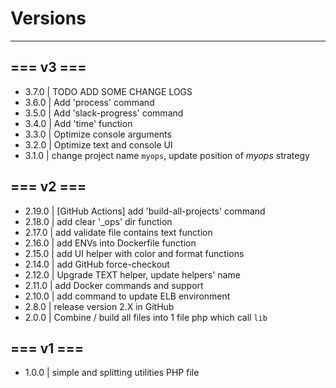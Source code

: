 # Versions

---
## === v3 ===
- 3.7.0 | TODO ADD SOME CHANGE LOGS
- 3.6.0 | Add 'process' command
- 3.5.0 | Add 'slack-progress' command
- 3.4.0 | Add 'time' function
- 3.3.0 | Optimize console arguments
- 3.2.0 | Optimize text and console UI
- 3.1.0 | change project name `myops`, update position of *myops* strategy
## === v2 ===
- 2.19.0 | [GitHub Actions] add 'build-all-projects' command
- 2.18.0 | add clear '_ops' dir function
- 2.17.0 | add validate file contains text function
- 2.16.0 | add ENVs into Dockerfile function
- 2.15.0 | add UI helper with color and format functions
- 2.14.0 | add GitHub force-checkout
- 2.12.0 | Upgrade TEXT helper, update helpers' name
- 2.11.0 | add Docker commands and support
- 2.10.0 | add command to update ELB environment
- 2.8.0 | release version 2.X in GitHub
- 2.0.0 | Combine / build all files into 1 file php which call ``lib``
## === v1 ===
- 1.0.0 | simple and splitting utilities PHP file
